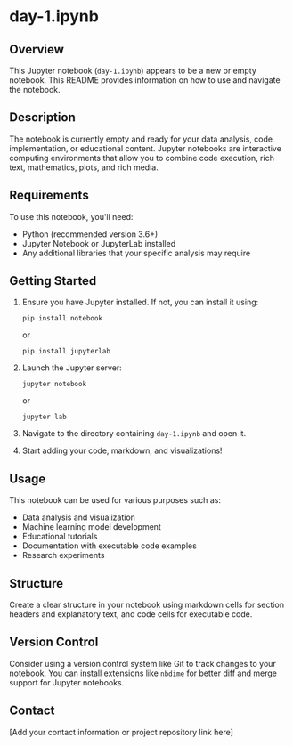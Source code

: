 # day-1.ipynb

## Overview
This Jupyter notebook (`day-1.ipynb`) appears to be a new or empty notebook. This README provides information on how to use and navigate the notebook.

## Description
The notebook is currently empty and ready for your data analysis, code implementation, or educational content. Jupyter notebooks are interactive computing environments that allow you to combine code execution, rich text, mathematics, plots, and rich media.

## Requirements
To use this notebook, you'll need:
- Python (recommended version 3.6+)
- Jupyter Notebook or JupyterLab installed
- Any additional libraries that your specific analysis may require

## Getting Started
1. Ensure you have Jupyter installed. If not, you can install it using:
   ```
   pip install notebook
   ```
   or
   ```
   pip install jupyterlab
   ```

2. Launch the Jupyter server:
   ```
   jupyter notebook
   ```
   or
   ```
   jupyter lab
   ```

3. Navigate to the directory containing `day-1.ipynb` and open it.

4. Start adding your code, markdown, and visualizations!

## Usage
This notebook can be used for various purposes such as:
- Data analysis and visualization
- Machine learning model development
- Educational tutorials
- Documentation with executable code examples
- Research experiments

## Structure
Create a clear structure in your notebook using markdown cells for section headers and explanatory text, and code cells for executable code.

## Version Control
Consider using a version control system like Git to track changes to your notebook. You can install extensions like `nbdime` for better diff and merge support for Jupyter notebooks.

## Contact
[Add your contact information or project repository link here]
